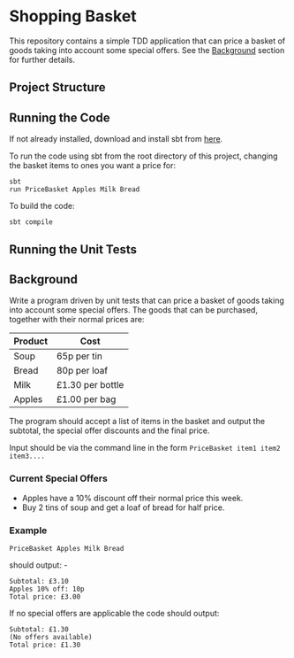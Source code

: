 
# Shopping Basket
This repository contains a simple TDD application that can price a basket of goods taking into account some special offers. See the [Background](Background) section for further details.

## Project Structure

## Running the Code
If not already installed, download and install sbt from [here](https://www.scala-sbt.org/download).

To run the code using sbt from the root directory of this project, changing the basket items to ones you want a price for:
```
sbt
run PriceBasket Apples Milk Bread
```

To build the code:
```
sbt compile
```


## Running the Unit Tests


## Background
Write a program driven by unit tests that can price a basket of goods taking into account some special offers. 
The goods that can be purchased, together with their normal prices are:

| Product | Cost               |
|---------|--------------------|
| Soup    | 65p per tin        |
| Bread   | 80p per loaf       |
| Milk    | £1.30 per bottle   |
| Apples  | £1.00 per bag      |

The program should accept a list of items in the basket and output the subtotal, the special offer discounts and
the final price.

Input should be via the command line in the form `PriceBasket item1 item2 item3....`

### Current Special Offers
* Apples have a 10% discount off their normal price this week.
* Buy 2 tins of soup and get a loaf of bread for half price.

### Example 

`PriceBasket Apples Milk Bread`

should output: -
```
Subtotal: £3.10
Apples 10% off: 10p
Total price: £3.00
```

If no special offers are applicable the code should output:
```
Subtotal: £1.30
(No offers available)
Total price: £1.30
```